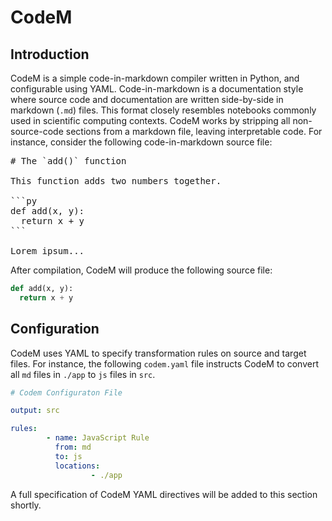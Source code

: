 # CodeM



## Introduction

CodeM is a simple code-in-markdown compiler written in Python, and configurable using YAML. Code-in-markdown is a documentation style where source code and documentation are written side-by-side in markdown (`.md`) files. This format closely resembles notebooks commonly used in scientific computing contexts. CodeM works by stripping all non-source-code sections from a markdown file, leaving interpretable code. For instance, consider the following code-in-markdown source file:

<pre>
# The `add()` function

This function adds two numbers together.

```py
def add(x, y):
  return x + y
```

Lorem ipsum...
</pre>

After compilation, CodeM will produce the following source file:

```py
def add(x, y):
  return x + y
```

## Configuration

CodeM uses YAML to specify transformation rules on source and target files. For instance, the following `codem.yaml` file instructs CodeM to convert all `md` files in `./app` to `js` files in `src`.

```yaml
# Codem Configuraton File

output: src

rules:
        - name: JavaScript Rule
          from: md
          to: js
          locations:
                  - ./app
```

A full specification of CodeM YAML directives will be added to this section shortly.
